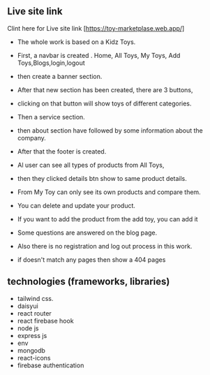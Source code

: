 ## Live site link

Clint here for Live site link [https://toy-marketplase.web.app/] 

- The whole work is based on a  Kidz Toys.
- First, a   navbar is created . Home, All Toys, My Toys, Add Toys,Blogs,login,logout
- then create a banner section.  

- After that  new section has been created, there are 3 buttons,
- clicking on that button will show toys of different categories.


- Then a service section.
- then about section  have  followed by some information about the company.
- After that the  footer is created.


- Al user can see all types of products from All Toys,
- then they clicked details btn show to same product  details.


- From My Toy can only see its own products and compare them.

- You can delete and update your product.


- If you want to add the product from the add toy, you can add it

- Some questions are answered on the blog page.


- Also there is no registration and log out process in this work. 

- if doesn't match any pages then show a 404 pages

## technologies (frameworks, libraries)
- tailwind css.
- daisyui
- react router
- react firebase hook 
- node js
- express js 
- env
- mongodb
- react-icons
- firebase authentication
 